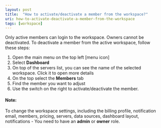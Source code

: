 ```yaml
---
layout: post
title:  "How to activate/deactivate a member from the workspace?"
uri: how-to-activate-deactivate-a-member-from-the-workspace
tags: [workspace]
---
```


<p>
    Only active members can login to the workspace. Owners cannot be deactivated. To deactivate a member from the active
    workspace, follow these steps:
</p>

<!--more-->

<ol>
    <li>Open the main menu on the top left [menu icon]</li>
    <li>Select <strong>Dashboard</strong></li>
    <li>On top of the servers list, you can see the name of the selected workspace. Click it to open more details</li>
    <li>On the top select the <strong>Members</strong> tab</li>
    <li>Find the member you want to adjust</li>
    <li>Use the switch on the right to activate/deactivate the member.</li>
</ol>

<h4>Note:</h4>

<p>
    To change the workspace settings, including the billing profile, notification email, members, pricing, servers, data
    sources, dashboard layout, notifications - You need to have an <strong>admin</strong> or <strong>owner</strong>
    role.
</p>
